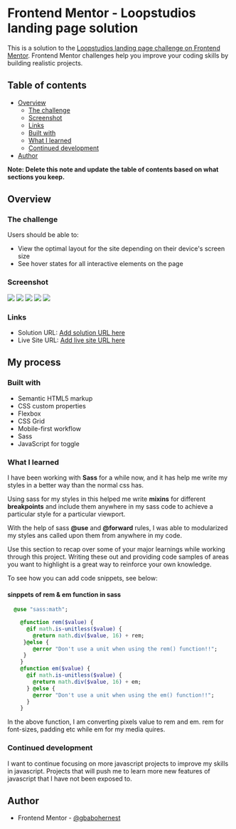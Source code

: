 # Frontend Mentor - Loopstudios landing page solution

This is a solution to the [Loopstudios landing page challenge on Frontend Mentor](https://www.frontendmentor.io/challenges/loopstudios-landing-page-N88J5Onjw). Frontend Mentor challenges help you improve your coding skills by building realistic projects.

## Table of contents

- [Overview](#overview)
  - [The challenge](#the-challenge)
  - [Screenshot](#screenshot)
  - [Links](#links)
  - [Built with](#built-with)
  - [What I learned](#what-i-learned)
  - [Continued development](#continued-development)
- [Author](#author)

**Note: Delete this note and update the table of contents based on what sections you keep.**

## Overview

### The challenge

Users should be able to:

- View the optimal layout for the site depending on their device's screen size
- See hover states for all interactive elements on the page

### Screenshot

![](./screenshot.jpg)
![](/screenshots/mobile%20view%20ss.png)
![](/screenshots/desktop%20view.png)
![](/screenshots/ipad%20view.png)
![](/screenshots/hamburger-mobile%20view%20ss.png)

### Links

- Solution URL: [Add solution URL here](https://your-solution-url.com)
- Live Site URL: [Add live site URL here](https://your-live-site-url.com)

## My process

### Built with

- Semantic HTML5 markup
- CSS custom properties
- Flexbox
- CSS Grid
- Mobile-first workflow
- Sass
- JavaScript for toggle

### What I learned

I have been working with **Sass** for a while now, and it has help me write my styles in a better way than the normal css has.

Using sass for my styles in this helped me write **mixins** for different **breakpoints** and include them anywhere in my sass code to achieve a particular style for a particular viewport.

With the help of sass **@use** and **@forward** rules, I was able to modularized my styles ans called upon them from anywhere in my code.

Use this section to recap over some of your major learnings while working through this project. Writing these out and providing code samples of areas you want to highlight is a great way to reinforce your own knowledge.

To see how you can add code snippets, see below:

#### sinppets of rem & em function in sass

```sass
  @use "sass:math";

    @function rem($value) {
      @if math.is-unitless($value) {
        @return math.div($value, 16) + rem;
     }@else {
        @error "Don't use a unit when using the rem() function!!";
     }
    }
    @function em($value) {
      @if math.is-unitless($value) {
        @return math.div($value, 16) + em;
      } @else {
        @error "Don't use a unit when using the em() function!!";
      }
    }

```

In the above function, I am converting pixels value to rem and em. rem for font-sizes, padding etc while em for my media quires.

### Continued development

I want to continue focusing on more javascript projects to improve my skills in javascript. Projects that will push me to learn more new features of javascript that I have not been exposed to.

## Author

- Frontend Mentor - [@gbabohernest](https://www.frontendmentor.io/profile/gbabohernest)
